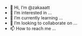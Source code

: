 - 👋 Hi, I’m @zakaaatt
- 👀 I’m interested in ...
- 🌱 I’m currently learning ...
- 💞️ I’m looking to collaborate on ...
- 📫 How to reach me ...

<!---
zakaaatt/zakaaatt is a ✨ special ✨ repository because its `README.md` (this file) appears on your GitHub profile.
You can click the Preview link to take a look at your changes.
--->
